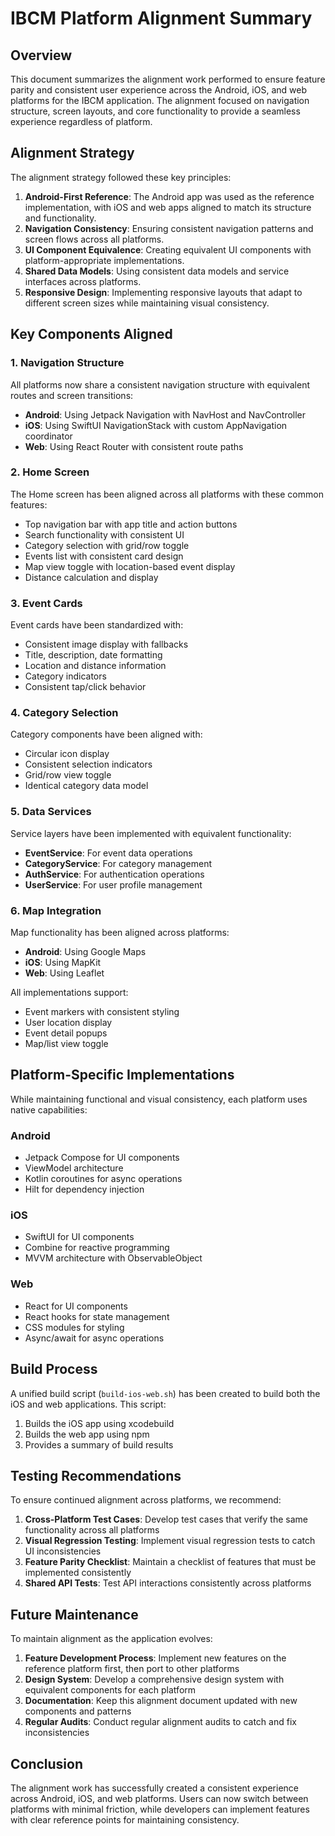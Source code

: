 # IBCM Platform Alignment Summary

## Overview

This document summarizes the alignment work performed to ensure feature parity and consistent user experience across the Android, iOS, and web platforms for the IBCM application. The alignment focused on navigation structure, screen layouts, and core functionality to provide a seamless experience regardless of platform.

## Alignment Strategy

The alignment strategy followed these key principles:

1. **Android-First Reference**: The Android app was used as the reference implementation, with iOS and web apps aligned to match its structure and functionality.
2. **Navigation Consistency**: Ensuring consistent navigation patterns and screen flows across all platforms.
3. **UI Component Equivalence**: Creating equivalent UI components with platform-appropriate implementations.
4. **Shared Data Models**: Using consistent data models and service interfaces across platforms.
5. **Responsive Design**: Implementing responsive layouts that adapt to different screen sizes while maintaining visual consistency.

## Key Components Aligned

### 1. Navigation Structure

All platforms now share a consistent navigation structure with equivalent routes and screen transitions:

- **Android**: Using Jetpack Navigation with NavHost and NavController
- **iOS**: Using SwiftUI NavigationStack with custom AppNavigation coordinator
- **Web**: Using React Router with consistent route paths

### 2. Home Screen

The Home screen has been aligned across all platforms with these common features:

- Top navigation bar with app title and action buttons
- Search functionality with consistent UI
- Category selection with grid/row toggle
- Events list with consistent card design
- Map view toggle with location-based event display
- Distance calculation and display

### 3. Event Cards

Event cards have been standardized with:

- Consistent image display with fallbacks
- Title, description, date formatting
- Location and distance information
- Category indicators
- Consistent tap/click behavior

### 4. Category Selection

Category components have been aligned with:

- Circular icon display
- Consistent selection indicators
- Grid/row view toggle
- Identical category data model

### 5. Data Services

Service layers have been implemented with equivalent functionality:

- **EventService**: For event data operations
- **CategoryService**: For category management
- **AuthService**: For authentication operations
- **UserService**: For user profile management

### 6. Map Integration

Map functionality has been aligned across platforms:

- **Android**: Using Google Maps
- **iOS**: Using MapKit
- **Web**: Using Leaflet

All implementations support:
- Event markers with consistent styling
- User location display
- Event detail popups
- Map/list view toggle

## Platform-Specific Implementations

While maintaining functional and visual consistency, each platform uses native capabilities:

### Android
- Jetpack Compose for UI components
- ViewModel architecture
- Kotlin coroutines for async operations
- Hilt for dependency injection

### iOS
- SwiftUI for UI components
- Combine for reactive programming
- MVVM architecture with ObservableObject

### Web
- React for UI components
- React hooks for state management
- CSS modules for styling
- Async/await for async operations

## Build Process

A unified build script (`build-ios-web.sh`) has been created to build both the iOS and web applications. This script:

1. Builds the iOS app using xcodebuild
2. Builds the web app using npm
3. Provides a summary of build results

## Testing Recommendations

To ensure continued alignment across platforms, we recommend:

1. **Cross-Platform Test Cases**: Develop test cases that verify the same functionality across all platforms
2. **Visual Regression Testing**: Implement visual regression tests to catch UI inconsistencies
3. **Feature Parity Checklist**: Maintain a checklist of features that must be implemented consistently
4. **Shared API Tests**: Test API interactions consistently across platforms

## Future Maintenance

To maintain alignment as the application evolves:

1. **Feature Development Process**: Implement new features on the reference platform first, then port to other platforms
2. **Design System**: Develop a comprehensive design system with equivalent components for each platform
3. **Documentation**: Keep this alignment document updated with new components and patterns
4. **Regular Audits**: Conduct regular alignment audits to catch and fix inconsistencies

## Conclusion

The alignment work has successfully created a consistent experience across Android, iOS, and web platforms. Users can now switch between platforms with minimal friction, while developers can implement features with clear reference points for maintaining consistency. 